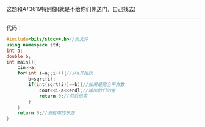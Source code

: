 这题和$AT3619$特别像(就是不给你们传送门，自己找去)


------------

代码：
```cpp
#include<bits/stdc++.h>//头文件
using namespace std;
int a;
double b;
int main(){
    cin>>a;
    for(int i=a;;i++){//从a开始找
        b=sqrt(i);
        if(int(sqrt(i))==b){//如果是完全平方数
            cout<<i-a<<endl;//输出他们的差
            return 0;//然后结束
        }
    }
    return 0;//没有用的东西
}
```